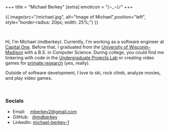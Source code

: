+++
title = "Michael Berkey"
[extra]
emoticon = "(¬_¬)ﾉ"
+++

{{ image(src="/michael.jpg", alt="Image of Michael",position="left", style="border-radius: 20px; width: 25%;") }}

<br>

Hi, I'm Michael (mdberkey). Currently, I'm working as a software engineer at [Capital One](https://www.capitalone.com/tech/). Before that, I graduated from the [University of Wisconin-Madison](https://www.wisc.edu/) with a B.S. in Computer Science. During college, you could find me tinkering with code in the [Undergraduate Projects Lab](https://www.upl.cs.wisc.edu/) or creating video games for [primate research](https://psycnet.apa.org/record/2025-21970-001) (yes, really). 

Outside of software development, I love to ski, rock climb, analyze movies, and play video games.

<br>

### Socials
- Email: &nbsp; &nbsp;[mberkey2@gmail.com](mailto:mberkey2@gmail.com)
- GitHub: &nbsp; [@mdberkey](https://github.com/mdberkey)
- LinkedIn: [michael-berkey-1](https://www.linkedin.com/in/michael-berkey1/)
